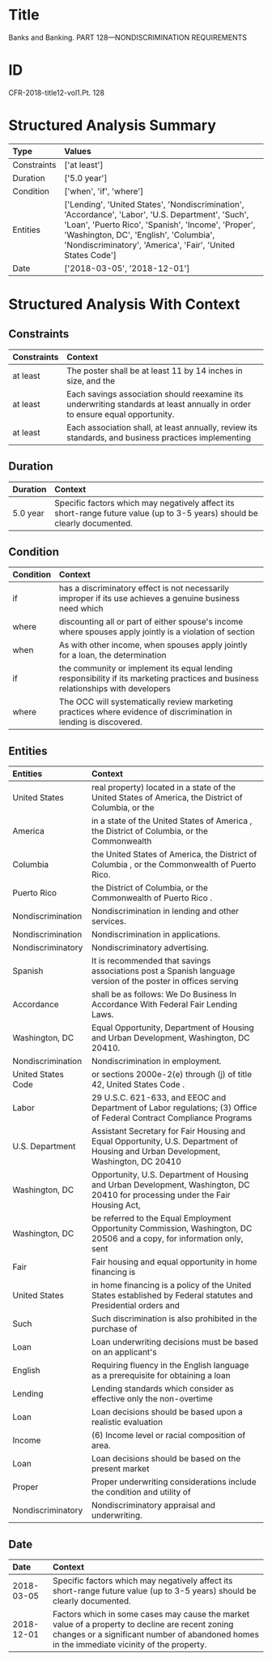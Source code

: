 # Title

 Banks and Banking. PART 128—NONDISCRIMINATION REQUIREMENTS


# ID

 CFR-2018-title12-vol1.Pt. 128


# Structured Analysis Summary

| Type        | Values                                                                                                                                                                                                                                                           |
|:------------|:-----------------------------------------------------------------------------------------------------------------------------------------------------------------------------------------------------------------------------------------------------------------|
| Constraints | ['at least']                                                                                                                                                                                                                                                     |
| Duration    | ['5.0 year']                                                                                                                                                                                                                                                     |
| Condition   | ['when', 'if', 'where']                                                                                                                                                                                                                                          |
| Entities    | ['Lending', 'United States', 'Nondiscrimination', 'Accordance', 'Labor', 'U.S. Department', 'Such', 'Loan', 'Puerto Rico', 'Spanish', 'Income', 'Proper', 'Washington, DC', 'English', 'Columbia', 'Nondiscriminatory', 'America', 'Fair', 'United States Code'] |
| Date        | ['2018-03-05', '2018-12-01']                                                                                                                                                                                                                                     |


# Structured Analysis With Context

 


## Constraints

| Constraints   | Context                                                                                                                        |
|:--------------|:-------------------------------------------------------------------------------------------------------------------------------|
| at least      | The poster shall be  at least 11 by 14 inches in size, and the                                                                 |
| at least      | Each savings association should reexamine its underwriting standards  at least  annually in order to ensure equal opportunity. |
| at least      | Each association shall,  at least annually, review its standards, and business practices implementing                          |


## Duration

| Duration   | Context                                                                                                                   |
|:-----------|:--------------------------------------------------------------------------------------------------------------------------|
| 5.0 year   | Specific factors which may negatively affect its short-range future value (up to 3-5 years) should be clearly documented. |


## Condition

| Condition   | Context                                                                                                                           |
|:------------|:----------------------------------------------------------------------------------------------------------------------------------|
| if          | has a discriminatory effect is not necessarily improper if its use achieves a genuine business need which                         |
| where       | discounting all or part of either spouse's income where spouses apply jointly is a violation of section                           |
| when        | As with other income,  when spouses apply jointly for a loan, the determination                                                   |
| if          | the community or implement its equal lending responsibility if its marketing practices and business relationships with developers |
| where       | The OCC will systematically review marketing practices  where  evidence of discrimination in lending is discovered.               |


## Entities

| Entities           | Context                                                                                                                            |
|:-------------------|:-----------------------------------------------------------------------------------------------------------------------------------|
| United States      | real property) located in a state of the United States of America, the District of Columbia, or the                                |
| America            | in a state of the United States of America , the District of Columbia, or the Commonwealth                                         |
| Columbia           | the United States of America, the District of Columbia , or the Commonwealth of Puerto Rico.                                       |
| Puerto Rico        | the District of Columbia, or the Commonwealth of Puerto Rico .                                                                     |
| Nondiscrimination  | Nondiscrimination  in lending and other services.                                                                                  |
| Nondiscrimination  | Nondiscrimination  in applications.                                                                                                |
| Nondiscriminatory  | Nondiscriminatory  advertising.                                                                                                    |
| Spanish            | It is recommended that savings associations post a  Spanish language version of the poster in offices serving                      |
| Accordance         | shall be as follows: We Do Business In Accordance  With Federal Fair Lending Laws.                                                 |
| Washington, DC     | Equal Opportunity, Department of Housing and Urban Development, Washington, DC  20410.                                             |
| Nondiscrimination  | Nondiscrimination  in employment.                                                                                                  |
| United States Code | or sections 2000e-2(e) through (j) of title 42, United States Code .                                                               |
| Labor              | 29 U.S.C. 621-633, and EEOC and Department of Labor regulations; (3) Office of Federal Contract Compliance Programs                |
| U.S. Department    | Assistant Secretary for Fair Housing and Equal Opportunity, U.S. Department of Housing and Urban Development, Washington, DC 20410 |
| Washington, DC     | Opportunity, U.S. Department of Housing and Urban Development, Washington, DC 20410 for processing under the Fair Housing Act,     |
| Washington, DC     | be referred to the Equal Employment Opportunity Commission, Washington, DC 20506 and a copy, for information only, sent            |
| Fair               | Fair housing and equal opportunity in home financing is                                                                            |
| United States      | in home financing is a policy of the United States established by Federal statutes and Presidential orders and                     |
| Such               | Such discrimination is also prohibited in the purchase of                                                                          |
| Loan               | Loan underwriting decisions must be based on an applicant's                                                                        |
| English            | Requiring fluency in the  English language as a prerequisite for obtaining a loan                                                  |
| Lending            | Lending standards which consider as effective only the non-overtime                                                                |
| Loan               | Loan decisions should be based upon a realistic evaluation                                                                         |
| Income             | (6)  Income  level or racial composition of area.                                                                                  |
| Loan               | Loan decisions should be based on the present market                                                                               |
| Proper             | Proper underwriting considerations include the condition and utility of                                                            |
| Nondiscriminatory  | Nondiscriminatory  appraisal and underwriting.                                                                                     |


## Date

| Date       | Context                                                                                                                                                                                         |
|:-----------|:------------------------------------------------------------------------------------------------------------------------------------------------------------------------------------------------|
| 2018-03-05 | Specific factors which may negatively affect its short-range future value (up to 3-5 years) should be clearly documented.                                                                       |
| 2018-12-01 | Factors which in some cases may cause the market value of a property to decline are recent zoning changes or a significant number of abandoned homes in the immediate vicinity of the property. |


